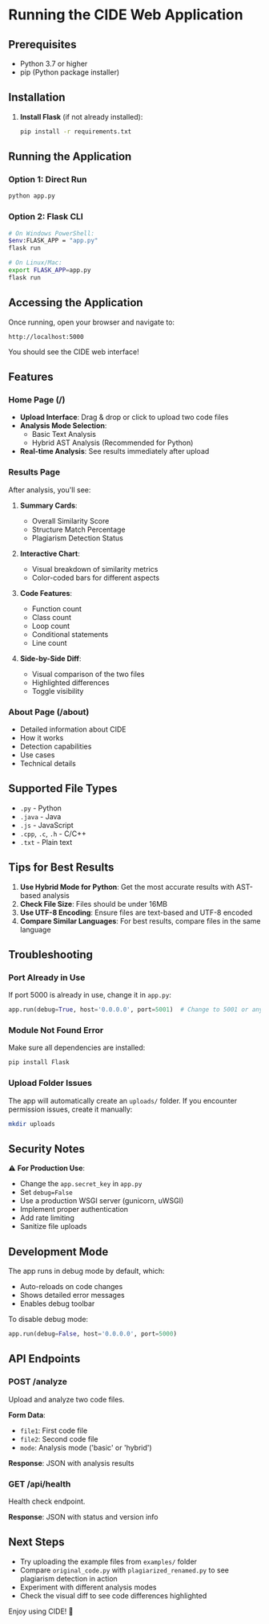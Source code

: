 # Running the CIDE Web Application

## Prerequisites

- Python 3.7 or higher
- pip (Python package installer)

## Installation

1. **Install Flask** (if not already installed):
   ```bash
   pip install -r requirements.txt
   ```

## Running the Application

### Option 1: Direct Run
```bash
python app.py
```

### Option 2: Flask CLI
```bash
# On Windows PowerShell:
$env:FLASK_APP = "app.py"
flask run

# On Linux/Mac:
export FLASK_APP=app.py
flask run
```

## Accessing the Application

Once running, open your browser and navigate to:
```
http://localhost:5000
```

You should see the CIDE web interface!

## Features

### Home Page (/)
- **Upload Interface**: Drag & drop or click to upload two code files
- **Analysis Mode Selection**: 
  - Basic Text Analysis
  - Hybrid AST Analysis (Recommended for Python)
- **Real-time Analysis**: See results immediately after upload

### Results Page
After analysis, you'll see:

1. **Summary Cards**:
   - Overall Similarity Score
   - Structure Match Percentage
   - Plagiarism Detection Status

2. **Interactive Chart**:
   - Visual breakdown of similarity metrics
   - Color-coded bars for different aspects

3. **Code Features**:
   - Function count
   - Class count
   - Loop count
   - Conditional statements
   - Line count

4. **Side-by-Side Diff**:
   - Visual comparison of the two files
   - Highlighted differences
   - Toggle visibility

### About Page (/about)
- Detailed information about CIDE
- How it works
- Detection capabilities
- Use cases
- Technical details

## Supported File Types

- `.py` - Python
- `.java` - Java
- `.js` - JavaScript
- `.cpp`, `.c`, `.h` - C/C++
- `.txt` - Plain text

## Tips for Best Results

1. **Use Hybrid Mode for Python**: Get the most accurate results with AST-based analysis
2. **Check File Size**: Files should be under 16MB
3. **Use UTF-8 Encoding**: Ensure files are text-based and UTF-8 encoded
4. **Compare Similar Languages**: For best results, compare files in the same language

## Troubleshooting

### Port Already in Use
If port 5000 is already in use, change it in `app.py`:
```python
app.run(debug=True, host='0.0.0.0', port=5001)  # Change to 5001 or any available port
```

### Module Not Found Error
Make sure all dependencies are installed:
```bash
pip install Flask
```

### Upload Folder Issues
The app will automatically create an `uploads/` folder. If you encounter permission issues, create it manually:
```bash
mkdir uploads
```

## Security Notes

⚠️ **For Production Use**:
- Change the `app.secret_key` in `app.py`
- Set `debug=False`
- Use a production WSGI server (gunicorn, uWSGI)
- Implement proper authentication
- Add rate limiting
- Sanitize file uploads

## Development Mode

The app runs in debug mode by default, which:
- Auto-reloads on code changes
- Shows detailed error messages
- Enables debug toolbar

To disable debug mode:
```python
app.run(debug=False, host='0.0.0.0', port=5000)
```

## API Endpoints

### POST /analyze
Upload and analyze two code files.

**Form Data**:
- `file1`: First code file
- `file2`: Second code file
- `mode`: Analysis mode ('basic' or 'hybrid')

**Response**: JSON with analysis results

### GET /api/health
Health check endpoint.

**Response**: JSON with status and version info

## Next Steps

- Try uploading the example files from `examples/` folder
- Compare `original_code.py` with `plagiarized_renamed.py` to see plagiarism detection in action
- Experiment with different analysis modes
- Check the visual diff to see code differences highlighted

Enjoy using CIDE! 🚀
